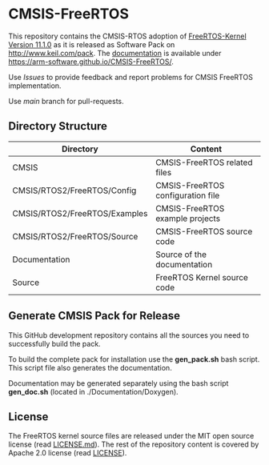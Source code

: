 # CMSIS-FreeRTOS

This repository contains the CMSIS-RTOS adoption of [FreeRTOS-Kernel Version 11.1.0](https://github.com/FreeRTOS/FreeRTOS-Kernel/releases/download/V11.1.0/FreeRTOS-KernelV11.1.0.zip) as it is released as Software Pack on http://www.keil.com/pack. The [documentation](https://arm-software.github.io/CMSIS-FreeRTOS/) is available under https://arm-software.github.io/CMSIS-FreeRTOS/.

Use *Issues* to provide feedback and report problems for CMSIS FreeRTOS implementation.

Use *main* branch for pull-requests.

## Directory Structure

| Directory                     | Content                             |                
| ----------------------------- | ------------------------------------|
| CMSIS                         | CMSIS-FreeRTOS related files        |
| CMSIS/RTOS2/FreeRTOS/Config   | CMSIS-FreeRTOS configuration file   |
| CMSIS/RTOS2/FreeRTOS/Examples | CMSIS-FreeRTOS example projects     |
| CMSIS/RTOS2/FreeRTOS/Source   | CMSIS-FreeRTOS source code          |
| Documentation                 | Source of the documentation         |
| Source                        | FreeRTOS Kernel source code         |

## Generate CMSIS Pack for Release

This GitHub development repository contains all the sources you need to successfully build the pack.

To build the complete pack for installation use the **gen_pack.sh** bash script. This script file also
generates the documentation.

Documentation may be generated separately using the bash script **gen_doc.sh** (located in ./Documentation/Doxygen).

## License

The FreeRTOS kernel source files are released under the MIT open source license (read [LICENSE.md](./Source/LICENSE.md)).
The rest of the repository content is covered by Apache 2.0 license (read [LICENSE](./LICENSE)).
